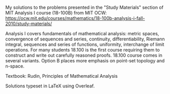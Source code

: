My solutions to the problems presented in the "Study Materials" section of MIT Analysis I course (18-100B) from MIT OCW:
https://ocw.mit.edu/courses/mathematics/18-100b-analysis-i-fall-2010/study-materials/

Analysis I covers fundamentals of mathematical analysis: metric spaces, convergence of sequences and series, continuity, differentiability, Riemann integral, sequences and series of functions, uniformity, interchange of limit operations. For many students 18.100 is the first course requiring them to construct and write out carefully reasoned proofs. 18.100 course comes in several variants. Option B places more emphasis on point-set topology and n-space.

Textbook: Rudin, Principles of Mathematical Analysis

Solutions typeset in LaTeX using Overleaf.
